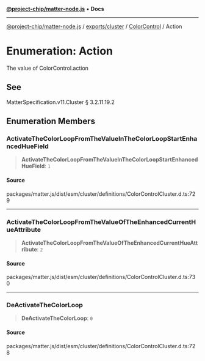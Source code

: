 [**@project-chip/matter-node.js**](../../../../../README.md) • **Docs**

***

[@project-chip/matter-node.js](../../../../../modules.md) / [exports/cluster](../../../README.md) / [ColorControl](../README.md) / Action

# Enumeration: Action

The value of ColorControl.action

## See

MatterSpecification.v11.Cluster § 3.2.11.19.2

## Enumeration Members

### ActivateTheColorLoopFromTheValueInTheColorLoopStartEnhancedHueField

> **ActivateTheColorLoopFromTheValueInTheColorLoopStartEnhancedHueField**: `1`

#### Source

packages/matter.js/dist/esm/cluster/definitions/ColorControlCluster.d.ts:729

***

### ActivateTheColorLoopFromTheValueOfTheEnhancedCurrentHueAttribute

> **ActivateTheColorLoopFromTheValueOfTheEnhancedCurrentHueAttribute**: `2`

#### Source

packages/matter.js/dist/esm/cluster/definitions/ColorControlCluster.d.ts:730

***

### DeActivateTheColorLoop

> **DeActivateTheColorLoop**: `0`

#### Source

packages/matter.js/dist/esm/cluster/definitions/ColorControlCluster.d.ts:728

